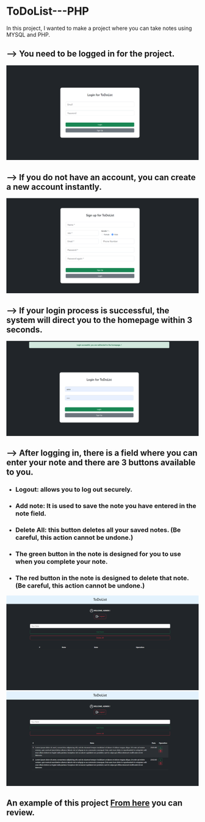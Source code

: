 # ToDoList---PHP

In this project, I wanted to make a project where you can take notes using MYSQL and PHP.

<h2>--> You need to be logged in for the project.</h2>

<img src="assets/img/todolist/1.png" />

<h2>--> If you do not have an account, you can create a new account instantly.</h2>

<img src="assets/img/todolist/2.png" />

<h2>--> If your login process is successful, the system will direct you to the homepage within 3 seconds.</h2>

<img src="assets/img/todolist/3.png" />

<h2>--> After logging in, there is a field where you can enter your note and there are 3 buttons available to you.</h2>

- <h3>Logout: allows you to log out securely.</h3>
- <h3>Add note: It is used to save the note you have entered in the note field.</h3>
- <h3>Delete All: this button deletes all your saved notes. (Be careful, this action cannot be undone.)</h3>
- <h3>The green button in the note is designed for you to use when you complete your note.</h3>
- <h3>The red button in the note is designed to delete that note. (Be careful, this action cannot be undone.)</h3>

<img src="assets/img/todolist/4.png" />

<img src="assets/img/todolist/5.png" />

<b> <h2>An example of this project <a href="https://project.4lphasoftware.com/todolist">From here</a> you can review. </h2></b>

